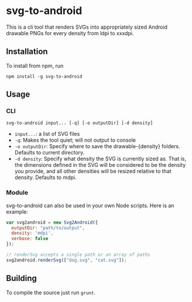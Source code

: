 # svg-to-android

This is a cli tool that renders SVGs into appropriately sized Android drawable PNGs for every density from ldpi to xxxdpi.

## Installation

To install from npm, run

`npm install -g svg-to-android`

## Usage

### CLI

`svg-to-android input... [-q] [-o outputDir] [-d density]`

 - `input...`: a list of SVG files
 - `-q`: Makes the tool quiet; will not output to console
 - `-o outputDir`: Specify where to save the drawable-{density} folders. Defaults to current directory.
 - `-d density`: Specify what density the SVG is currently sized as. That is, the dimensions defined in the SVG will be considered to be the density you provide, and all other densities will be resized relative to that density. Defaults to mdpi.

### Module

svg-to-android can also be used in your own Node scripts. Here is an example:

```javascript
var svg2android = new Svg2Android({
  outputDir: "path/to/output",
  density: 'mdpi',
  verbose: false
});

// renderSvg accepts a single path or an array of paths
svg2android.renderSvg(["dog.svg", "cat.svg"]);
```


## Building

To compile the source just run `grunt`.